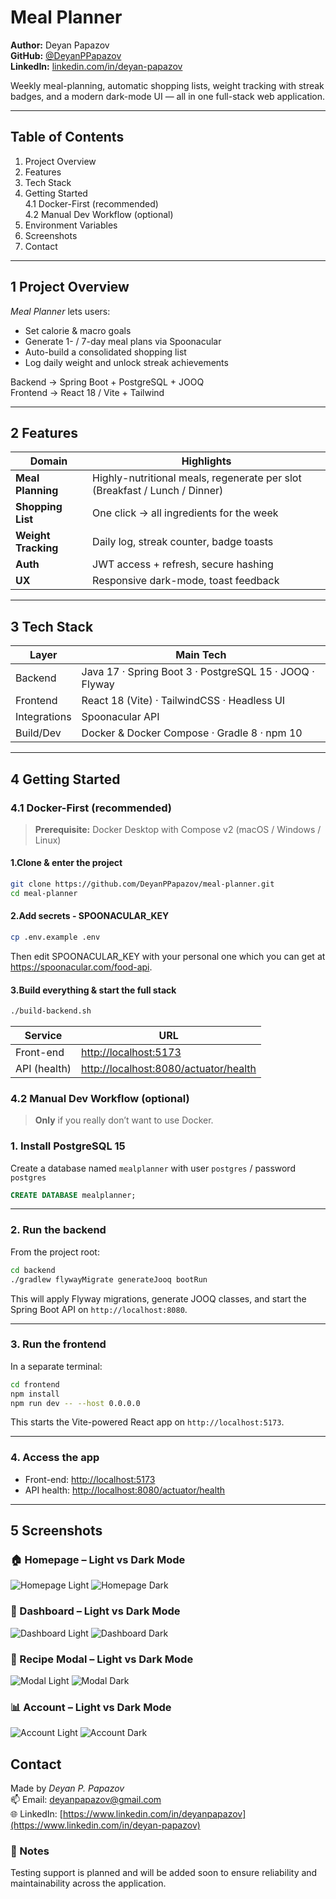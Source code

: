 # Meal Planner

**Author:** Deyan Papazov  
**GitHub:** [@DeyanPPapazov](https://github.com/DeyanPPapazov)  
**LinkedIn:** [linkedin.com/in/deyan-papazov](https://www.linkedin.com/in/deyan-papazov)

Weekly meal-planning, automatic shopping lists, weight tracking with streak badges, and a modern dark-mode UI — all in one full-stack web application.

---

## Table of Contents
1. Project Overview
2. Features
3. Tech Stack
4. Getting Started  
   4.1 Docker-First (recommended)  
   4.2 Manual Dev Workflow (optional)
5. Environment Variables
6. Screenshots
7. Contact

---

## 1  Project Overview
*Meal Planner* lets users:

* Set calorie & macro goals
* Generate 1- / 7-day meal plans via Spoonacular
* Auto-build a consolidated shopping list
* Log daily weight and unlock streak achievements

Backend → Spring Boot + PostgreSQL + JOOQ  
Frontend → React 18 / Vite + Tailwind

---

## 2  Features

| Domain              | Highlights                                                               |
|---------------------|--------------------------------------------------------------------------|
| **Meal Planning**   | Highly-nutritional meals, regenerate per slot (Breakfast / Lunch / Dinner) |
| **Shopping List**   | One click → all ingredients for the week                                 |
| **Weight Tracking** | Daily log, streak counter, badge toasts                                  |
| **Auth**            | JWT access + refresh, secure hashing                                     |
| **UX**              | Responsive dark-mode, toast feedback                   |

---

## 3  Tech Stack

| Layer       | Main Tech                                               |
|-------------|---------------------------------------------------------|
| Backend     | Java 17 · Spring Boot 3 · PostgreSQL 15 · JOOQ · Flyway |
| Frontend    | React 18 (Vite) · TailwindCSS · Headless UI             |
| Integrations| Spoonacular API                                         |
| Build/Dev   | Docker & Docker Compose · Gradle 8 · npm 10             |

---

## 4  Getting Started

### 4.1  Docker-First  (recommended)

> **Prerequisite:** Docker Desktop with Compose v2 (macOS / Windows / Linux)

#### 1.Clone & enter the project
```bash
git clone https://github.com/DeyanPPapazov/meal-planner.git
cd meal-planner
```
#### 2.Add secrets - SPOONACULAR_KEY
```bash
cp .env.example .env
```
Then edit SPOONACULAR_KEY with your personal one which you can get at https://spoonacular.com/food-api.

#### 3.Build everything & start the full stack
```bash
./build-backend.sh
```

| Service      | URL                                                                            |
| ------------ | ------------------------------------------------------------------------------ |
| Front-end    | [http://localhost:5173](http://localhost:5173)                                 |
| API (health) | [http://localhost:8080/actuator/health](http://localhost:8080/actuator/health) |

### 4.2  Manual Dev Workflow (optional)

> **Only** if you really don’t want to use Docker.

### 1. **Install PostgreSQL 15**  
   Create a database named `mealplanner` with user `postgres` / password `postgres`
   ```sql
   CREATE DATABASE mealplanner;
   ```

---

### 2. Run the backend

From the project root:

```bash
cd backend
./gradlew flywayMigrate generateJooq bootRun
```

This will apply Flyway migrations, generate JOOQ classes, and start the Spring Boot API on `http://localhost:8080`.

---

### 3. Run the frontend

In a separate terminal:

```bash
cd frontend
npm install
npm run dev -- --host 0.0.0.0
```

This starts the Vite-powered React app on `http://localhost:5173`.

---

### 4. Access the app

- Front-end: [http://localhost:5173](http://localhost:5173)
- API health: [http://localhost:8080/actuator/health](http://localhost:8080/actuator/health)

---

## 5 Screenshots

### 🏠 Homepage – Light vs Dark Mode

![Homepage Light](screenshots/Homepage-default.png)
![Homepage Dark](screenshots/Homepage-dark.png)

### 🧮 Dashboard – Light vs Dark Mode

![Dashboard Light](screenshots/Dashboard-default.png)
![Dashboard Dark](screenshots/Dashboard-dark.png)

### 🍝 Recipe Modal – Light vs Dark Mode

![Modal Light](screenshots/Recipe-default.png)
![Modal Dark](screenshots/Recipe-dark.png)

### 📊 Account – Light vs Dark Mode
![Account Light](screenshots/Account-default.png)
![Account Dark](screenshots/Account-dark.png)

## Contact

Made by *Deyan P. Papazov*  
📫 Email: deyanpapazov@gmail.com  
🌐 LinkedIn: [https://www.linkedin.com/in/deyanpapazov](https://www.linkedin.com/in/deyan-papazov)

### 🔧 Notes

Testing support is planned and will be added soon to ensure reliability and maintainability across the application.
